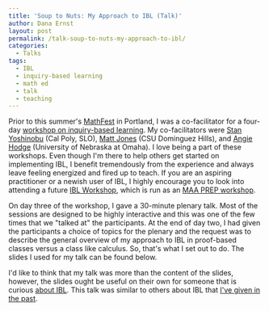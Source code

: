 ```yaml
---
title: 'Soup to Nuts: My Approach to IBL (Talk)'
author: Dana Ernst
layout: post
permalink: /talk-soup-to-nuts-my-approach-to-ibl/
categories:
  - Talks
tags:
  - IBL
  - inquiry-based learning
  - math ed
  - talk
  - teaching
---
```


Prior to this summer's [MathFest](http://www.maa.org/meetings/mathfest) in Portland, I was a co-facilitator for a four-day [workshop on inquiry-based learning](http://iblworkshop.org/home.html). My co-facilitators were [Stan Yoshinobu](http://www.stanyoshinobu.com) (Cal Poly, SLO), [Matt Jones](http://www.csudh.edu/math/mjones/) (CSU Dominguez Hills), and [Angie Hodge](http://www.unomaha.edu/math/people/hodge/) (University of Nebraska at Omaha). I love being a part of these workshops. Even though I'm there to help others get started on implementing IBL, I benefit tremendously from the experience and always leave feeling energized and fired up to teach. If you are an aspiring practitioner or a newish user of IBL, I highly encourage you to look into attending a future [IBL Workshop](http://iblworkshop.org/home.html), which is run as an [MAA PREP workshop](http://www.maa.org/programs/faculty-and-departments/prep-workshops).

On day three of the workshop, I gave a 30-minute plenary talk. Most of the sessions are designed to be highly interactive and this was one of the few times that we "talked at" the participants. At the end of day two, I had given the participants a choice of topics for the plenary and the request was to describe the general overview of my approach to IBL in proof-based classes versus a class like calculus. So, that's what I set out to do. The slides I used for my talk can be found below.

<div>
<script async class="speakerdeck-embed" data-id="22a19f90023a0132492042912cd7a191" data-ratio="1.33333333333333" src="//speakerdeck.com/assets/embed.js"></script>
</div>

I'd like to think that my talk was more than the content of the slides, however, the slides ought be useful on their own for someone that is curious [about IBL](http://maamathedmatters.blogspot.com/2013/05/what-heck-is-ibl.html). This talk was similar to others about IBL that [I've given in the past](http://danaernst.com/?s=inquiry-based+learning+talk).
